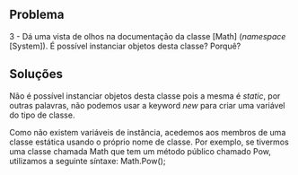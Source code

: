 ## Problema

3 - Dá uma vista de olhos na documentação da classe [Math] (_namespace_
[System]). É possível instanciar objetos desta classe? Porquê?

## Soluções

Não é possível instanciar objetos desta classe pois a mesma é _static_, por outras
palavras, não podemos usar a keyword _new_ para criar uma variável do tipo de classe.

Como não existem variáveis de instância, acedemos aos membros de uma classe
estática usando o próprio nome de classe.
Por exemplo, se tivermos uma classe chamada Math que tem um método público chamado
Pow, utilizamos a seguinte síntaxe: Math.Pow();